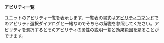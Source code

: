 **アビリティ一覧**

ユニットのアビリティ一覧を表示します。一覧表の書式は[アビリティコマンド](アビリティコマンド.md)でのアビリティ選択ダイアログと一緒なのでそちらの解説を参照してください。アビリティを選択するとそのアビリティの属性の説明一覧と効果範囲を見ることができます。
